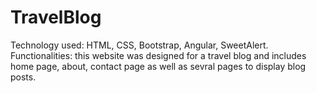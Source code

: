 # TravelBlog
Technology used: HTML, CSS, Bootstrap, Angular, SweetAlert. 
Functionalities: this website was designed for a travel blog and includes home page, about, contact page as well as sevral pages to display blog posts. 
